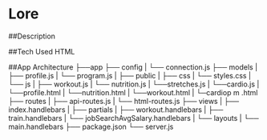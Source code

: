# Lore

##Description

##Tech Used
HTML

##App Architecture
├──app
  ├── config
  |     └── connection.js
  ├── models
  |     ├── profile.js
  |     └── program.js
  |
  ├── public
  |     ├── css
  |           └── styles.css
  |     └── js
  |           ├── workout.js
  |           └── nutrition.js
  |           └──stretches.js
  |           └──cardio.js
  |     └──profile.html
  |     └──nutrition.html
  |     └──workout.html
  |     └─cardiop m .html
  ├── routes
  |     ├── api-routes.js
  |     └── html-routes.js
  ├── views
  |     ├── index.handlebars
  |     ├── partials
  |           ├── workout.handlebars
  |           ├── train.handlebars
  |           └── jobSearchAvgSalary.handlebars
  |     └── layouts
  |           └── main.handlebars
  ├── package.json
  └── server.js
